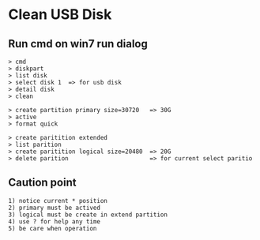 Clean USB Disk
==============

## Run cmd on win7 run dialog

```
> cmd
> diskpart
> list disk
> select disk 1  => for usb disk
> detail disk
> clean

> create partition primary size=30720   => 30G
> active
> format quick

> create paritition extended
> list parition
> create paritition logical size=20480  => 20G
> delete parition                       => for current select paritio
```

## Caution point

```
1) notice current * position
2) primary must be actived
3) logical must be create in extend partition
4) use ? for help any time
5) be care when operation
```
